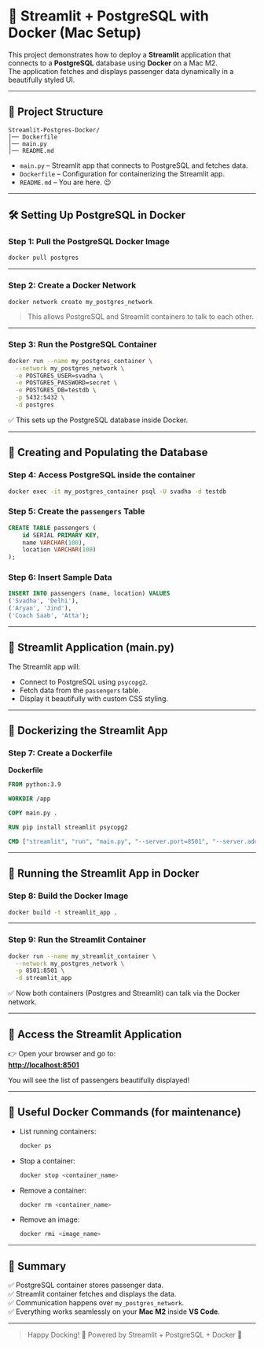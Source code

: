 # 🚀 Streamlit + PostgreSQL with Docker (Mac Setup)

This project demonstrates how to deploy a **Streamlit** application that connects to a **PostgreSQL** database using **Docker** on a Mac M2.  
The application fetches and displays passenger data dynamically in a beautifully styled UI.

---

## 📂 Project Structure

```
Streamlit-Postgres-Docker/
│── Dockerfile
│── main.py
│── README.md
```

- `main.py` – Streamlit app that connects to PostgreSQL and fetches data.
- `Dockerfile` – Configuration for containerizing the Streamlit app.
- `README.md` – You are here. 😉

---

## 🛠 Setting Up PostgreSQL in Docker

### Step 1: Pull the PostgreSQL Docker Image

```bash
docker pull postgres
```

---

### Step 2: Create a Docker Network

```bash
docker network create my_postgres_network
```
> This allows PostgreSQL and Streamlit containers to talk to each other.

---

### Step 3: Run the PostgreSQL Container

```bash
docker run --name my_postgres_container \
  --network my_postgres_network \
  -e POSTGRES_USER=svadha \
  -e POSTGRES_PASSWORD=secret \
  -e POSTGRES_DB=testdb \
  -p 5432:5432 \
  -d postgres
```

✅ This sets up the PostgreSQL database inside Docker.

---

## 💾 Creating and Populating the Database

### Step 4: Access PostgreSQL inside the container

```bash
docker exec -it my_postgres_container psql -U svadha -d testdb
```

### Step 5: Create the `passengers` Table

```sql
CREATE TABLE passengers (
    id SERIAL PRIMARY KEY,
    name VARCHAR(100),
    location VARCHAR(100)
);
```

### Step 6: Insert Sample Data

```sql
INSERT INTO passengers (name, location) VALUES
('Svadha', 'Delhi'),
('Aryan', 'Jind'),
('Coach Saab', 'Atta');
```

---

## 🎨 Streamlit Application (main.py)

The Streamlit app will:

- Connect to PostgreSQL using `psycopg2`.
- Fetch data from the `passengers` table.
- Display it beautifully with custom CSS styling.

---

## 🐳 Dockerizing the Streamlit App

### Step 7: Create a Dockerfile

**Dockerfile**

```dockerfile
FROM python:3.9

WORKDIR /app

COPY main.py .

RUN pip install streamlit psycopg2

CMD ["streamlit", "run", "main.py", "--server.port=8501", "--server.address=0.0.0.0"]
```

---

## 🚀 Running the Streamlit App in Docker

### Step 8: Build the Docker Image

```bash
docker build -t streamlit_app .
```

---

### Step 9: Run the Streamlit Container

```bash
docker run --name my_streamlit_container \
  --network my_postgres_network \
  -p 8501:8501 \
  -d streamlit_app
```

✅ Now both containers (Postgres and Streamlit) can talk via the Docker network.

---

## 🔗 Access the Streamlit Application

👉 Open your browser and go to:  
**[http://localhost:8501](http://localhost:8501)**

You will see the list of passengers beautifully displayed!

---

## 🧹 Useful Docker Commands (for maintenance)

- List running containers:
  ```bash
  docker ps
  ```

- Stop a container:
  ```bash
  docker stop <container_name>
  ```

- Remove a container:
  ```bash
  docker rm <container_name>
  ```

- Remove an image:
  ```bash
  docker rmi <image_name>
  ```

---

## 🎯 Summary

✅ PostgreSQL container stores passenger data.  
✅ Streamlit container fetches and displays the data.  
✅ Communication happens over `my_postgres_network`.  
✅ Everything works seamlessly on your **Mac M2** inside **VS Code**.

---

> Happy Docking! 🚢 Powered by Streamlit + PostgreSQL + Docker 💖
